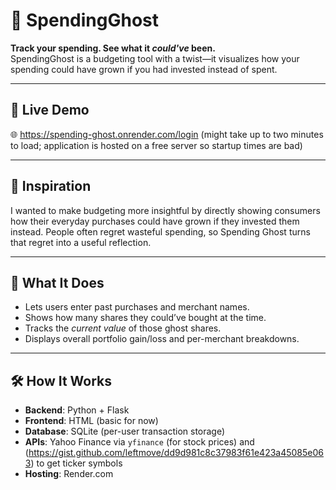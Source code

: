 # 💸 SpendingGhost

**Track your spending. See what it *could've* been.**  
SpendingGhost is a budgeting tool with a twist—it visualizes how your spending could have grown if you had invested instead of spent.

---

## 🚀 Live Demo
🌐 https://spending-ghost.onrender.com/login (might take up to two minutes to load; application is hosted on a free server so startup times are bad)

---

## 📌 Inspiration
I wanted to make budgeting more insightful by directly showing consumers how their everyday purchases could have grown if they invested them instead. People often regret wasteful spending, so Spending Ghost turns that regret into a useful reflection.

---

## 🧠 What It Does
- Lets users enter past purchases and merchant names.
- Shows how many shares they could’ve bought at the time.
- Tracks the *current value* of those ghost shares.
- Displays overall portfolio gain/loss and per-merchant breakdowns.

---

## 🛠️ How It Works
- **Backend**: Python + Flask
- **Frontend**: HTML (basic for now)
- **Database**: SQLite (per-user transaction storage)
- **APIs**: Yahoo Finance via `yfinance` (for stock prices) and (https://gist.github.com/leftmove/dd9d981c8c37983f61e423a45085e063) to get ticker symbols
- **Hosting**: Render.com
